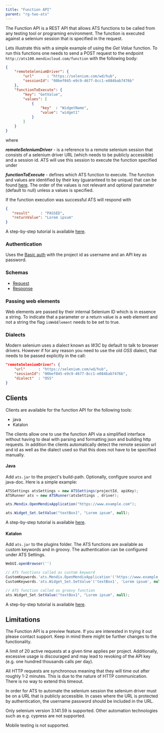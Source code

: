 ```yaml
---
title: "Function API"
parent: "rg-two-ats"
---
```


The Function API is a REST API that allows ATS functions to be called from any testing tool or programing environment.
The function is executed against a selenium session that is specified in the request.

Lets illustrate this with a simple example of using the *Get Value* function.
To run this functions one needs to send a POST request to the endpoint `http://ats100.mendixcloud.com/function` with the following body:

```json
{
    "remoteSeleniumDriver": {
        "url"      : "https://selenium.com/wd/hub",
        "sessionId": "00bef045-e9c9-4677-8cc1-e084bab7476b"
    },
    "functionToExecute": {
        "key": "GetValue",
        "values": [
            {
                "key"  : "WidgetName",
                "value": "widget1"
            }
        ]
    }
}
```
where

**_remoteSeleniumDriver_** - is a reference to a remote selenium session that consists of a selenium driver URL (which needs to be publicly accessible) and a session id.
ATS will use this session to execute the function specified under

**_functionToExecute_** - defines which ATS function to execute. The function and values are identified by their key (guaranteed to be unique) that can be found [here](function-api-reference.md).
The order of the values is not relevant and optional parameter (default to null) unless a values is specified.

If the function execution was successful ATS will respond with

```json
{
   "result"     : "PASSED",
   "returnValue": "Lorem ipsum"
}
```

A step-by-step tutorial is available [here](ov-function-api-rest).

###  Authentication

Uses the [Basic auth](https://tools.ietf.org/html/rfc7617) with the project id as username and an API key as password. 

### Schemas

* [Request](attachments/rg-two-function-api/functions_api_request.schema.json)
* [Response](attachments/rg-two-function-api/functions_api_response.schema.json)

### Passing web elements

Web elements are passed by their internal Selenium ID which is in essence a string. To indicate that a parameter or a return value is a web element and not a string the flag `isWebElement` needs to be set to true.

### Dialects

Modern selenium uses a dialect known as _W3C_ by default to talk to browser drivers. However if for any reason you need to use the old _OSS_ dialect, that needs to be passed explicitly in the call:

```json
"remoteSeleniumDriver": {
    "url"      : "https://selenium.com/wd/hub",
    "sessionId": "00bef045-e9c9-4677-8cc1-e084bab7476b",
    "dialect"  : "OSS"
}
```

## Clients

Clients are available for the function API for the following tools:

* java
* Katalon

The clients allow one to use the function API via a simplified interface without having to deal with parsing and formatting json and building http requests. In addition the clients automatically detect the remote session url and id as well as the dialect used so that this does not have to be specified manually.

#### Java

Add `ats.jar` to the project's build-path. Optionally, configure source and java-doc. Here is a simple example:

```java
ATSSettings atsSettings = new ATSSettings(projectId, apiKey);
ATSRunner ats = new ATSRunner(atsSettings , driver);

ats.Mendix.OpenMendixApplication("https://www.example.com");

ats.Widget_Set.SetValue("textBox1", "Lorem ipsum", null);

```


A step-by-step tutorial is available [here](ov-function-api-java).

#### Katalon

Add `ats.jar` to the plugins folder. The ATS functions are available as custom keywords and in groovy. The authentication can be configured under ATS Settings.

```groovy
WebUI.openBrowser('')

// ATS functions called as custom keyword
CustomKeywords.'ats.Mendix.OpenMendixApplication'('https://www.example.com')
CustomKeywords.'ats.Widget_Set.SetValue'('textBox1', 'Lorem ipsum', null)

// ATS function called as groovy function
ats.Widget_Set.SetValue("textBox1", "Lorem ipsum", null);
```


A step-by-step tutorial is available [here](ov-function-api-katalon).

## Limitations

The Function API is a preview feature. If you are interested in trying it out please contact support. Keep in mind there might be further changes to the functionality.

A limit of 20 active requests at a given time applies per project. Additionally, excessive usage is discouraged and may lead to revoking of the API key (e.g. one hundred thousands calls per day). 

All HTTP requests are synchronous meaning that they will time out after roughly 1-2 minutes. This is due to the nature of HTTP communication. There is no way to extend this timeout.

In order for ATS to automate the selenium session the selenium driver must be on a URL that is publicly accessible. In cases where the URL is protected by authentication, the username password should be included in the URL.

Only selenium version 3.141.59 is supported. Other automation technologies such as e.g. cypress are not supported. 

Mobile testing is not supported.
